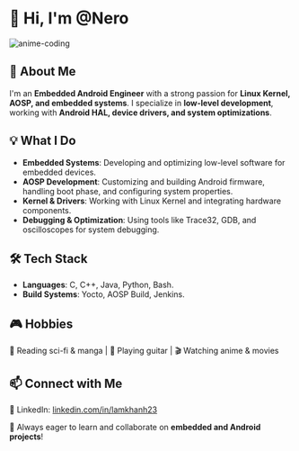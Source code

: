 # 👋 Hi, I'm @Nero  

![anime-coding](https://media.tenor.com/D5zFai5DHN8AAAAC/anime-hacker.gif)  

## 🚀 About Me  
I'm an **Embedded Android Engineer** with a strong passion for **Linux Kernel, AOSP, and embedded systems**. I specialize in **low-level development**, working with **Android HAL, device drivers, and system optimizations**.  

## 💡 What I Do  
- **Embedded Systems**: Developing and optimizing low-level software for embedded devices.  
- **AOSP Development**: Customizing and building Android firmware, handling boot phase, and configuring system properties.  
- **Kernel & Drivers**: Working with Linux Kernel and integrating hardware components.  
- **Debugging & Optimization**: Using tools like Trace32, GDB, and oscilloscopes for system debugging.  

## 🛠 Tech Stack  
- **Languages**: C, C++, Java, Python, Bash.  
- **Build Systems**: Yocto, AOSP Build, Jenkins.  

## 🎮 Hobbies  
📖 Reading sci-fi & manga | 🎸 Playing guitar | 🎬 Watching anime & movies  

## 📫 Connect with Me  
🔗 LinkedIn: [linkedin.com/in/lamkhanh23](https://linkedin.com/in/lamkhanh23)  

🚀 Always eager to learn and collaborate on **embedded and Android projects**!  

